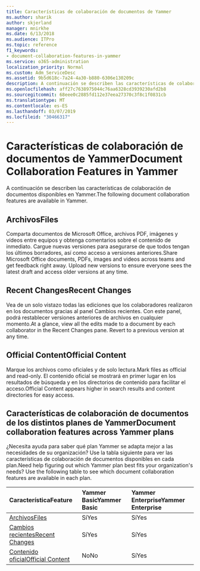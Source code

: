 ```yaml
---
title: Características de colaboración de documentos de Yammer
ms.author: sharik
author: skjerland
manager: mnirkhe
ms.date: 6/13/2018
ms.audience: ITPro
ms.topic: reference
f1_keywords:
- document-collaboration-features-in-yammer
ms.service: o365-administration
localization_priority: Normal
ms.custom: Adm_ServiceDesc
ms.assetid: 9b5d618c-7a24-4a30-b880-6306e130209c
description: A continuación se describen las características de colaboración de documentos disponibles en Yammer.
ms.openlocfilehash: aff27c7638975044c76aa6328cd3939230afd2b8
ms.sourcegitcommit: 68eee0c2885fd112e37eea27370c3f8c1f0831cb
ms.translationtype: MT
ms.contentlocale: es-ES
ms.lasthandoff: 03/07/2019
ms.locfileid: "30466317"
---
```

# <a name="document-collaboration-features-in-yammer"></a><span data-ttu-id="604f5-103">Características de colaboración de documentos de Yammer</span><span class="sxs-lookup"><span data-stu-id="604f5-103">Document Collaboration Features in Yammer</span></span>

<span data-ttu-id="604f5-104">A continuación se describen las características de colaboración de documentos disponibles en Yammer.</span><span class="sxs-lookup"><span data-stu-id="604f5-104">The following document collaboration features are available in Yammer.</span></span>
  
## <a name="files"></a><span data-ttu-id="604f5-105">Archivos</span><span class="sxs-lookup"><span data-stu-id="604f5-105">Files</span></span>
<span data-ttu-id="604f5-106"><a name="bkmk_Files"> </a></span><span class="sxs-lookup"><span data-stu-id="604f5-106"></span></span>

<span data-ttu-id="604f5-p101">Comparta documentos de Microsoft Office, archivos PDF, imágenes y vídeos entre equipos y obtenga comentarios sobre el contenido de inmediato. Cargue nuevas versiones para asegurarse de que todos tengan los últimos borradores, así como acceso a versiones anteriores.</span><span class="sxs-lookup"><span data-stu-id="604f5-p101">Share Microsoft Office documents, PDFs, images and videos across teams and get feedback right away. Upload new versions to ensure everyone sees the latest draft and access older versions at any time.</span></span>
  
## <a name="recent-changes"></a><span data-ttu-id="604f5-109">Recent Changes</span><span class="sxs-lookup"><span data-stu-id="604f5-109">Recent Changes</span></span>
<span data-ttu-id="604f5-110"><a name="bkmk_RecentChanges"> </a></span><span class="sxs-lookup"><span data-stu-id="604f5-110"></span></span>

<span data-ttu-id="604f5-p102">Vea de un solo vistazo todas las ediciones que los colaboradores realizaron en los documentos gracias al panel Cambios recientes. Con este panel, podrá restablecer versiones anteriores de archivos en cualquier momento.</span><span class="sxs-lookup"><span data-stu-id="604f5-p102">At a glance, view all the edits made to a document by each collaborator in the Recent Changes pane. Revert to a previous version at any time.</span></span>
  
## <a name="official-content"></a><span data-ttu-id="604f5-113">Official Content</span><span class="sxs-lookup"><span data-stu-id="604f5-113">Official Content</span></span>
<span data-ttu-id="604f5-114"><a name="bkmk_OfficialContent"> </a></span><span class="sxs-lookup"><span data-stu-id="604f5-114"></span></span>

<span data-ttu-id="604f5-115">Marque los archivos como oficiales y de solo lectura.</span><span class="sxs-lookup"><span data-stu-id="604f5-115">Mark files as official and read-only.</span></span> <span data-ttu-id="604f5-116">El contenido oficial se mostrará en primer lugar en los resultados de búsqueda y en los directorios de contenido para facilitar el acceso.</span><span class="sxs-lookup"><span data-stu-id="604f5-116">Official Content appears higher in search results and content directories for easy access.</span></span>
  
## <a name="document-collaboration-features-across-yammer-plans"></a><span data-ttu-id="604f5-117">Características de colaboración de documentos de los distintos planes de Yammer</span><span class="sxs-lookup"><span data-stu-id="604f5-117">Document collaboration features across Yammer plans</span></span>
<span data-ttu-id="604f5-118"><a name="bkmk_OfficialContent"> </a></span><span class="sxs-lookup"><span data-stu-id="604f5-118"></span></span>

<span data-ttu-id="604f5-p104">¿Necesita ayuda para saber qué plan Yammer se adapta mejor a las necesidades de su organización? Use la tabla siguiente para ver las características de colaboración de documentos disponibles en cada plan.</span><span class="sxs-lookup"><span data-stu-id="604f5-p104">Need help figuring out which Yammer plan best fits your organization's needs? Use the following table to see which document collaboration features are available in each plan.</span></span>
  
|<span data-ttu-id="604f5-121">**Característica**</span><span class="sxs-lookup"><span data-stu-id="604f5-121">**Feature**</span></span>|<span data-ttu-id="604f5-122">**Yammer Basic**</span><span class="sxs-lookup"><span data-stu-id="604f5-122">**Yammer Basic**</span></span>|<span data-ttu-id="604f5-123">**Yammer Enterprise**</span><span class="sxs-lookup"><span data-stu-id="604f5-123">**Yammer Enterprise**</span></span>|
|:-----|:-----|:-----|
|[<span data-ttu-id="604f5-124">Archivos</span><span class="sxs-lookup"><span data-stu-id="604f5-124">Files</span></span>](document-collaboration-features-in-yammer.md#files) <br/> |<span data-ttu-id="604f5-125">Sí</span><span class="sxs-lookup"><span data-stu-id="604f5-125">Yes</span></span>  <br/> |<span data-ttu-id="604f5-126">Sí</span><span class="sxs-lookup"><span data-stu-id="604f5-126">Yes</span></span>  <br/> |
|[<span data-ttu-id="604f5-127">Cambios recientes</span><span class="sxs-lookup"><span data-stu-id="604f5-127">Recent Changes</span></span>](document-collaboration-features-in-yammer.md#recent-changes) <br/> |<span data-ttu-id="604f5-128">Sí</span><span class="sxs-lookup"><span data-stu-id="604f5-128">Yes</span></span>  <br/> |<span data-ttu-id="604f5-129">Sí</span><span class="sxs-lookup"><span data-stu-id="604f5-129">Yes</span></span>  <br/> |
|[<span data-ttu-id="604f5-130">Contenido oficial</span><span class="sxs-lookup"><span data-stu-id="604f5-130">Official Content</span></span>](document-collaboration-features-in-yammer.md#official-content) <br/> |<span data-ttu-id="604f5-131">No</span><span class="sxs-lookup"><span data-stu-id="604f5-131">No</span></span>  <br/> |<span data-ttu-id="604f5-132">Sí</span><span class="sxs-lookup"><span data-stu-id="604f5-132">Yes</span></span>  <br/> |
   

